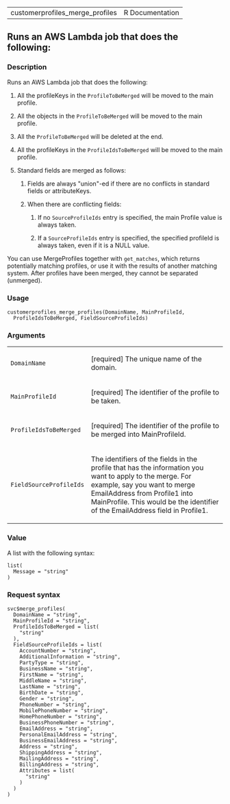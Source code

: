 <table style="width: 100%;">
<tbody>
<tr class="odd">
<td>customerprofiles_merge_profiles</td>
<td style="text-align: right;">R Documentation</td>
</tr>
</tbody>
</table>

## Runs an AWS Lambda job that does the following:

### Description

Runs an AWS Lambda job that does the following:

1.  All the profileKeys in the `ProfileToBeMerged` will be moved to the
    main profile.

2.  All the objects in the `ProfileToBeMerged` will be moved to the main
    profile.

3.  All the `ProfileToBeMerged` will be deleted at the end.

4.  All the profileKeys in the `ProfileIdsToBeMerged` will be moved to
    the main profile.

5.  Standard fields are merged as follows:

    1.  Fields are always "union"-ed if there are no conflicts in
        standard fields or attributeKeys.

    2.  When there are conflicting fields:

        1.  If no `SourceProfileIds` entry is specified, the main
            Profile value is always taken.

        2.  If a `SourceProfileIds` entry is specified, the specified
            profileId is always taken, even if it is a NULL value.

You can use MergeProfiles together with `get_matches`, which returns
potentially matching profiles, or use it with the results of another
matching system. After profiles have been merged, they cannot be
separated (unmerged).

### Usage

    customerprofiles_merge_profiles(DomainName, MainProfileId,
      ProfileIdsToBeMerged, FieldSourceProfileIds)

### Arguments

<table>
<colgroup>
<col style="width: 35%" />
<col style="width: 65%" />
</colgroup>
<tbody>
<tr class="odd">
<td><code
id="customerprofiles_merge_profiles_:_DomainName">DomainName</code></td>
<td><p>[required] The unique name of the domain.</p></td>
</tr>
<tr class="even">
<td><code
id="customerprofiles_merge_profiles_:_MainProfileId">MainProfileId</code></td>
<td><p>[required] The identifier of the profile to be taken.</p></td>
</tr>
<tr class="odd">
<td><code
id="customerprofiles_merge_profiles_:_ProfileIdsToBeMerged">ProfileIdsToBeMerged</code></td>
<td><p>[required] The identifier of the profile to be merged into
MainProfileId.</p></td>
</tr>
<tr class="even">
<td><code
id="customerprofiles_merge_profiles_:_FieldSourceProfileIds">FieldSourceProfileIds</code></td>
<td><p>The identifiers of the fields in the profile that has the
information you want to apply to the merge. For example, say you want to
merge EmailAddress from Profile1 into MainProfile. This would be the
identifier of the EmailAddress field in Profile1.</p></td>
</tr>
</tbody>
</table>

### Value

A list with the following syntax:

    list(
      Message = "string"
    )

### Request syntax

    svc$merge_profiles(
      DomainName = "string",
      MainProfileId = "string",
      ProfileIdsToBeMerged = list(
        "string"
      ),
      FieldSourceProfileIds = list(
        AccountNumber = "string",
        AdditionalInformation = "string",
        PartyType = "string",
        BusinessName = "string",
        FirstName = "string",
        MiddleName = "string",
        LastName = "string",
        BirthDate = "string",
        Gender = "string",
        PhoneNumber = "string",
        MobilePhoneNumber = "string",
        HomePhoneNumber = "string",
        BusinessPhoneNumber = "string",
        EmailAddress = "string",
        PersonalEmailAddress = "string",
        BusinessEmailAddress = "string",
        Address = "string",
        ShippingAddress = "string",
        MailingAddress = "string",
        BillingAddress = "string",
        Attributes = list(
          "string"
        )
      )
    )
